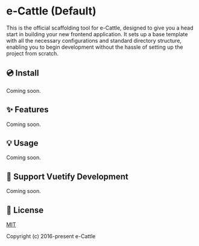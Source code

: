 # e-Cattle (Default)

This is the official scaffolding tool for e-Cattle, designed to give you a head start in building your new frontend application. It sets up a base template with all the necessary configurations and standard directory structure, enabling you to begin development without the hassle of setting up the project from scratch.


## 💿 Install

Coming soon.

## ✨ Features

Coming soon.

## 💡 Usage

Coming soon.

## 💪 Support Vuetify Development

Coming soon.

## 📑 License
[MIT](http://opensource.org/licenses/MIT)

Copyright (c) 2016-present e-Cattle
